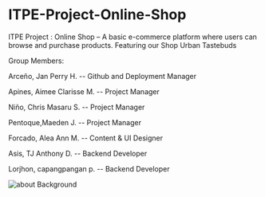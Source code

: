 # ITPE-Project-Online-Shop
ITPE Project : Online Shop – A basic e-commerce platform where users can browse and purchase products.
Featuring our Shop Urban Tastebuds

Group Members: 

Arceño, Jan Perry H. -- Github and Deployment Manager

Apines, Aimee Clarisse M. -- Project Manager

Niño, Chris Masaru S. --  Project Manager

Pentoque,Maeden J. -- Project Manager

Forcado, Alea Ann M. -- Content & UI Designer

Asis, TJ Anthony D. -- Backend Developer

Lorjhon, capangpangan p. -- Backend Developer 






![about Background](https://github.com/user-attachments/assets/6735f51b-53dd-45a2-a4d6-2a23a7d2a70b)
